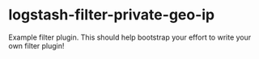 # logstash-filter-private-geo-ip
Example filter plugin. This should help bootstrap your effort to write your own filter plugin!

